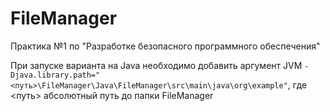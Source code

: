 # FileManager
Практика №1 по "Разработке безопасного программного обеспечения"

При запуске варианта на Java необходимо добавить аргумент JVM `-Djava.library.path="<путь>\FileManager\Java\FileManager\src\main\java\org\example"`, где <путь> абсолютный путь до папки FileManager

